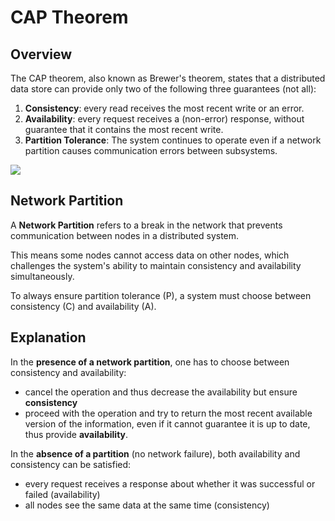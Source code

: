 # CAP Theorem

## Overview

The CAP theorem, also known as Brewer's theorem, states that a distributed data store can provide only two of the following three guarantees (not all):

1. **Consistency**: every read receives the most recent write or an error.
2. **Availability**: every request receives a (non-error) response, without guarantee that it contains the most recent write.
3. **Partition Tolerance**: The system continues to operate even if a network partition causes communication errors between subsystems.

![](https://upload.wikimedia.org/wikipedia/commons/thumb/c/c6/CAP_Theorem_Venn_Diagram.png/440px-CAP_Theorem_Venn_Diagram.png)


## Network Partition

A **Network Partition** refers to a break in the network that prevents communication between nodes in a distributed system. 

This means some nodes cannot access data on other nodes, which challenges the system's ability to maintain consistency and availability simultaneously.

To always ensure partition tolerance (P), a system must choose between consistency (C) and availability (A).


## Explanation

In the **presence of a network partition**, one has to choose between consistency and availability:
- cancel the operation and thus decrease the availability but ensure **consistency**
- proceed with the operation and try to return the most recent available version of the information, even if it cannot guarantee it is up to date, thus provide **availability**.

In the **absence of a partition** (no network failure), both availability and consistency can be satisfied:
- every request receives a response about whether it was successful or failed (availability)
- all nodes see the same data at the same time (consistency)
